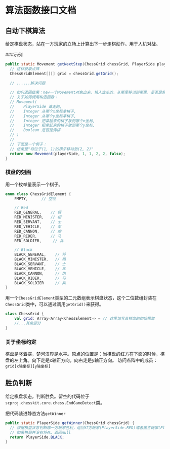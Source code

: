 # 算法函数接口文档

## 自动下棋算法

给定棋盘状态，站在一方玩家的立场上计算出下一步走棋动作。用于人机对战。

###示例

```java
public static Movement getNextStep(ChessGrid chessGrid, PlayerSide playerSide) {
  // 这样获取点阵
  ChessGridElement[][] grid = chessGrid.getGrid();
  
  // ......解决问题
  
  // 如何返回结果：new一个Movement对象出来，填入谁走的，从哪里移动到哪里，是否是悔棋
  // 关于如何调用构造函数：
  // Movement(
  //  	PlayerSide 谁走的,
  //  	Integer 从哪个x坐标拿棋子,
  //  	Integer 从哪个y坐标拿棋子,
  //  	Integer 把拿起来的棋子放到哪个x坐标,
  //  	Integer 把拿起来的棋子放到哪个y坐标,
  //  	Boolean 是否是悔棋
  // )
  //
  // 下面是一个例子：
  // 结果是"将位于(1, 1)的棋子移动到(2, 2)"
  return new Movement(playerSide, 1, 1, 2, 2, false);
}
```

### 棋盘的刻画

用一个枚举量表示一个棋子。

```kotlin
enum class ChessGridElement {
    EMPTY,      // 空位

    // Red
    RED_GENERAL,    // 将
    RED_MINISTER,   // 相
    RED_SERVANT,    // 士
    RED_VEHICLE,    // 车
    RED_CANNON,     // 炮
    RED_RIDER,      // 马
    RED_SOLDIER,     // 兵

    // Black
    BLACK_GENERAL,    // 将
    BLACK_MINISTER,   // 相
    BLACK_SERVANT,    // 士
    BLACK_VEHICLE,    // 车
    BLACK_CANNON,     // 炮
    BLACK_RIDER,      // 马
    BLACK_SOLDIER     // 兵
}
```

用一个`ChessGridElement`类型的二元数组表示棋盘状态，这个二位数组封装在`ChessGrid`类中，可以通过调用`getGrid()`来获得。

```kotlin
class ChessGrid {
    val grid: Array<Array<ChessElement>> = // 这里填写着棋盘的初始摆放
    //...其余部分
}
```

### 关于坐标约定

棋盘是竖着摆，楚河汉界是水平。原点的位置是：当棋盘的红方在下面的时候，棋盘的左上角。向下走是x轴正方向，向右走是y轴正方向。
访问点阵中的成员：`grid[x轴坐标][y轴坐标]`

## 胜负判断

给定棋盘状态，判断胜负。留空的代码位于`scproj.chesskit.core.chess.EndGameDetect`类。

把代码装进静态方法`getWinner`

```java
public static PlayerSide getWinner(ChessGrid chessGrid) {
  // 根据棋盘状态判断哪一方玩家胜利，返回红方玩家(PlayerSide.RED)或者黑方玩家(PlayerSide.BLACK)
  // 如果棋局并没有将死，返回null
  return PlayerSide.BLACK;
}
```

